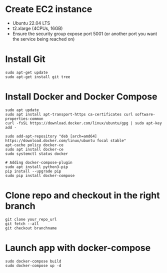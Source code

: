 # Create EC2 instance
- Ubuntu 22.04 LTS
- t2.xlarge (4CPUs, 16GB)
- Ensure the security group expose port 5001 (or another port you want the service being reached on)

# Install Git
```
sudo apt-get update
sudo apt-get install git tree
```

# Install Docker and Docker Compose
```
sudo apt update
sudo apt install apt-transport-https ca-certificates curl software-properties-common
curl -fsSL https://download.docker.com/linux/ubuntu/gpg | sudo apt-key add -

sudo add-apt-repository "deb [arch=amd64] https://download.docker.com/linux/ubuntu focal stable"
apt-cache policy docker-ce
sudo apt install docker-ce
sudo systemctl status docker

# Adding docker-compose-plugin
sudo apt install python3-pip
pip install --upgrade pip
sudo pip install docker-compose
```
# Clone repo and checkout in the right branch 
```
git clone your_repo_url
git fetch --all
git checkout branchname
```

# Launch app with docker-compose
```
sudo docker-compose build
sudo docker-compose up -d
```




















